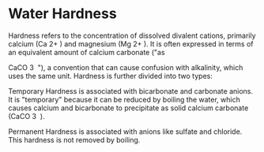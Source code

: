 # Water Hardness

Hardness refers to the concentration of dissolved divalent cations, primarily calcium (Ca
2+
 ) and magnesium (Mg
2+
 ). It is often expressed in terms of an equivalent amount of calcium carbonate ("as

CaCO
3
​
 "), a convention that can cause confusion with alkalinity, which uses the same unit. Hardness is further divided into two types:

Temporary Hardness is associated with bicarbonate and carbonate anions. It is "temporary" because it can be reduced by boiling the water, which causes calcium and bicarbonate to precipitate as solid calcium carbonate (CaCO
3
​
 ).

Permanent Hardness is associated with anions like sulfate and chloride. This hardness is not removed by boiling.
